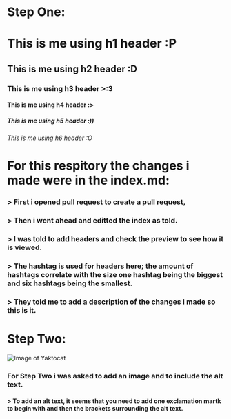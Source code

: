 # Step One:
# This is me using h1 header :P
## This is me using h2 header :D
### This is me using h3 header >:3
#### This is me using h4 header :>
##### This is me using h5 header :))
###### This is me using h6 header :O

# For this respitory the changes i made were in the index.md:
### > First i opened pull request to create a pull request,
### > Then i went ahead and editted the index as told.
### > I was told to add headers and check the preview to see how it is viewed. 
### > The hashtag is used for headers here; the amount of hashtags correlate with the size one hashtag being the biggest and six hashtags being the smallest.
### > They told me to add a description of the changes I made so this is it.  

# Step Two:
![Image of Yaktocat](https://octodex.github.com/images/yaktocat.png)
### For Step Two i was asked to add an image and to include the alt text.  
#### > To add an alt text, it seems that you need to add one exclamation martk to begin with and then the brackets surrounding the alt text.
